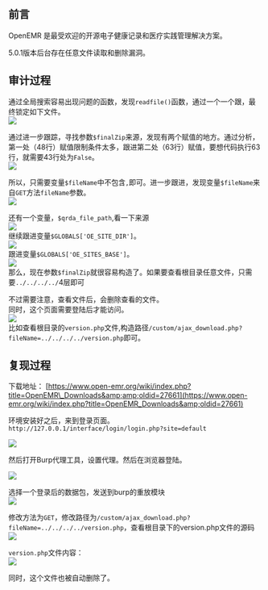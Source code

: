 前言
--

OpenEMR 是最受欢迎的开源电子健康记录和医疗实践管理解决方案。

5.0.1版本后台存在任意文件读取和删除漏洞。

审计过程
----

通过全局搜索容易出现问题的函数，发现`readfile()`函数，通过一个一个跟，最终锁定如下文件。  
[![](https://shs3.b.qianxin.com/attack_forum/2021/08/attach-ca40edcd89f96c98e040af606f0af5859e561d1a.png)](https://shs3.b.qianxin.com/attack_forum/2021/08/attach-ca40edcd89f96c98e040af606f0af5859e561d1a.png)

通过进一步跟踪，寻找参数`$finalZip`来源，发现有两个赋值的地方。通过分析，第一处（48行）赋值限制条件太多，跟进第二处（63行）赋值，要想代码执行63行，就需要43行处为`False`。  
[![](https://shs3.b.qianxin.com/attack_forum/2021/08/attach-facbcd2379ef11e17998df46592e756a8a950df1.png)](https://shs3.b.qianxin.com/attack_forum/2021/08/attach-facbcd2379ef11e17998df46592e756a8a950df1.png)

所以，只需要变量`$fileName`中不包含`,`即可。进一步跟进，发现变量`$fileName`来自`GET`方法`fileName`参数。  
[![](https://shs3.b.qianxin.com/attack_forum/2021/08/attach-92bf1809b72a5e52200ed3fdd3a581a9102fad9a.png)](https://shs3.b.qianxin.com/attack_forum/2021/08/attach-92bf1809b72a5e52200ed3fdd3a581a9102fad9a.png)

还有一个变量，`$qrda_file_path`,看一下来源  
[![](https://shs3.b.qianxin.com/attack_forum/2021/08/attach-83e05e59af88d8fe92358f060c025b7a09470292.png)](https://shs3.b.qianxin.com/attack_forum/2021/08/attach-83e05e59af88d8fe92358f060c025b7a09470292.png)  
继续跟进变量`$GLOBALS['OE_SITE_DIR']`。  
[![](https://shs3.b.qianxin.com/attack_forum/2021/08/attach-24a7c5151d50c912dd2f6fa1749333ec127ddad3.png)](https://shs3.b.qianxin.com/attack_forum/2021/08/attach-24a7c5151d50c912dd2f6fa1749333ec127ddad3.png)  
跟进变量`$GLOBALS['OE_SITES_BASE']`。  
[![](https://shs3.b.qianxin.com/attack_forum/2021/08/attach-a16eb6f2eafdf58d3e263b9ff85ee0d85180c595.png)](https://shs3.b.qianxin.com/attack_forum/2021/08/attach-a16eb6f2eafdf58d3e263b9ff85ee0d85180c595.png)  
那么，现在参数`$finalZip`就很容易构造了。如果要查看根目录任意文件，只需要`../../../../`4层即可

不过需要注意，查看文件后，会删除查看的文件。  
同时，这个页面需要登陆后才能访问。  
[![](https://shs3.b.qianxin.com/attack_forum/2021/08/attach-cd3ba11fd78de564999f230e2f595e4b49684617.png)](https://shs3.b.qianxin.com/attack_forum/2021/08/attach-cd3ba11fd78de564999f230e2f595e4b49684617.png)  
比如查看根目录的`version.php`文件,构造路径`/custom/ajax_download.php?fileName=../../../../version.php`即可。

复现过程
----

下载地址： [https://www.open-emr.org/wiki/index.php?title=OpenEMR\_Downloads&amp;amp;oldid=27661](https://www.open-emr.org/wiki/index.php?title=OpenEMR_Downloads&amp;oldid=27661)

环境安装好之后，来到登录页面。  
`http://127.0.0.1/interface/login/login.php?site=default`

[![](https://shs3.b.qianxin.com/attack_forum/2021/08/attach-1a16d6b1daf5d5e5a530ce1db7419c7483ebde2d.png)](https://shs3.b.qianxin.com/attack_forum/2021/08/attach-1a16d6b1daf5d5e5a530ce1db7419c7483ebde2d.png)

然后打开Burp代理工具，设置代理。然后在浏览器登陆。

[![](https://shs3.b.qianxin.com/attack_forum/2021/08/attach-5af1882583de78a9a8d1816b86b21837ab7814c0.png)](https://shs3.b.qianxin.com/attack_forum/2021/08/attach-5af1882583de78a9a8d1816b86b21837ab7814c0.png)

选择一个登录后的数据包，发送到burp的重放模块  
[![](https://shs3.b.qianxin.com/attack_forum/2021/08/attach-b7533d6f31bedfa5140985c7fc5c7e54c62f9a42.png)](https://shs3.b.qianxin.com/attack_forum/2021/08/attach-b7533d6f31bedfa5140985c7fc5c7e54c62f9a42.png)

修改方法为`GET`，修改路径为`/custom/ajax_download.php?fileName=../../../../version.php`，查看根目录下的version.php文件的源码  
[![](https://shs3.b.qianxin.com/attack_forum/2021/08/attach-7c6badfaaa7e8b20cbd63460d7a817e0edbcf4c5.png)](https://shs3.b.qianxin.com/attack_forum/2021/08/attach-7c6badfaaa7e8b20cbd63460d7a817e0edbcf4c5.png)

`version.php`文件内容：  
[![](https://shs3.b.qianxin.com/attack_forum/2021/08/attach-80ad2ed4510cea9af8bfec68cdb99ebebda03dfa.png)](https://shs3.b.qianxin.com/attack_forum/2021/08/attach-80ad2ed4510cea9af8bfec68cdb99ebebda03dfa.png)

同时，这个文件也被自动删除了。